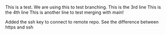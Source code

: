This is a test.
We are using this to test branching.
This is the 3rd line
This is the 4th line
This is another line to test merging with main!


Added the ssh key to connect to remote repo.
See the difference between https and ssh
